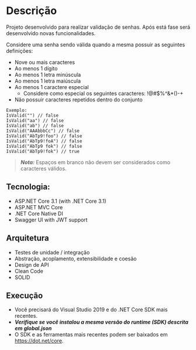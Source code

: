 # Descrição

Projeto desenvolvido para realizar validação de senhas. Após está fase será desenvolvido novas funcionalidades.

Considere uma senha sendo válida quando a mesma possuir as seguintes definições:

- Nove ou mais caracteres
- Ao menos 1 dígito
- Ao menos 1 letra minúscula
- Ao menos 1 letra maiúscula
- Ao menos 1 caractere especial
  - Considere como especial os seguintes caracteres: !@#$%^&*()-+
- Não possuir caracteres repetidos dentro do conjunto

```
Exemplo:  
IsValid("") // false  
IsValid("aa") // false  
IsValid("ab") // false  
IsValid("AAAbbbCc") // false  
IsValid("AbTp9!foo") // false  
IsValid("AbTp9!foA") // false
IsValid("AbTp9 fok") // false
IsValid("AbTp9!fok") // true
```

> **_Nota:_**  Espaços em branco não devem ser considerados como caracteres válidos.

## Tecnologia:

- ASP.NET Core 3.1 (with .NET Core 3.1)
- ASP.NET MVC Core 
- .NET Core Native DI
- Swagger UI with JWT support

## Arquitetura

- Testes de unidade / integração
- Abstração, acoplamento, extensibilidade e coesão
- Design de API
- Clean Code
- SOLID

## Execução
- Você precisará do Visual Studio 2019 e do .NET Core SDK mais recentes.
- ***Verifique se você instalou a mesma versão do runtime (SDK) descrita em global.json***
- O SDK e as ferramentas mais recentes podem ser baixados em https://dot.net/core.
